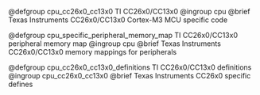 @defgroup       cpu_cc26x0_cc13x0 TI CC26x0/CC13x0
@ingroup        cpu
@brief          Texas Instruments CC26x0/CC13x0 Cortex-M3 MCU specific code

@defgroup       cpu_specific_peripheral_memory_map TI CC26x0/CC13x0 peripheral memory map
@ingroup        cpu
@brief          Texas Instruments CC26x0/CC13x0 memory mappings for peripherals

@defgroup       cpu_cc26x0_cc13x0_definitions TI CC26x0/CC13x0 definitions
@ingroup        cpu_cc26x0_cc13x0
@brief          Texas Instruments CC26x0 specific defines
